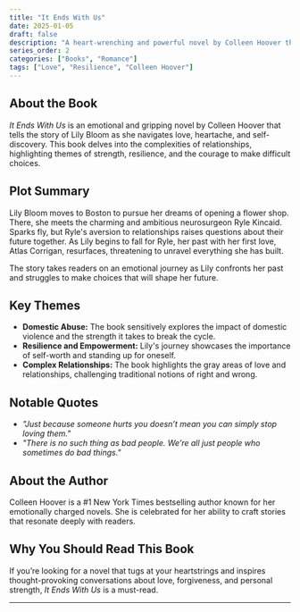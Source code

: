 ```yaml
---
title: "It Ends With Us"
date: 2025-01-05
draft: false
description: "A heart-wrenching and powerful novel by Colleen Hoover that explores the complexities of love, strength, and resilience."
series_order: 2
categories: ["Books", "Romance"]
tags: ["Love", "Resilience", "Colleen Hoover"]
---
```


## About the Book

*It Ends With Us* is an emotional and gripping novel by Colleen Hoover that tells the story of Lily Bloom as she navigates love, heartache, and self-discovery. This book delves into the complexities of relationships, highlighting themes of strength, resilience, and the courage to make difficult choices.

## Plot Summary

Lily Bloom moves to Boston to pursue her dreams of opening a flower shop. There, she meets the charming and ambitious neurosurgeon Ryle Kincaid. Sparks fly, but Ryle's aversion to relationships raises questions about their future together. As Lily begins to fall for Ryle, her past with her first love, Atlas Corrigan, resurfaces, threatening to unravel everything she has built.

The story takes readers on an emotional journey as Lily confronts her past and struggles to make choices that will shape her future.

## Key Themes

- **Domestic Abuse:** The book sensitively explores the impact of domestic violence and the strength it takes to break the cycle.
- **Resilience and Empowerment:** Lily's journey showcases the importance of self-worth and standing up for oneself.
- **Complex Relationships:** The book highlights the gray areas of love and relationships, challenging traditional notions of right and wrong.

## Notable Quotes

- *"Just because someone hurts you doesn’t mean you can simply stop loving them."*
- *"There is no such thing as bad people. We’re all just people who sometimes do bad things."*

## About the Author

Colleen Hoover is a #1 New York Times bestselling author known for her emotionally charged novels. She is celebrated for her ability to craft stories that resonate deeply with readers.

## Why You Should Read This Book

If you’re looking for a novel that tugs at your heartstrings and inspires thought-provoking conversations about love, forgiveness, and personal strength, *It Ends With Us* is a must-read.

---

